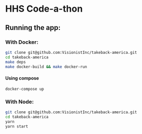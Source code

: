 # HHS Code-a-thon

## Running the app:

### With Docker:

```bash
git clone git@github.com:VisionistInc/takeback-america.git
cd takeback-america
make deps
make docker-build && make docker-run
```

#### Using compose

```
docker-compose up
```

### With Node:

```bash
git clone git@github.com:VisionistInc/takeback-america.git
cd takeback-america
yarn
yarn start
```
